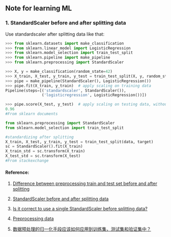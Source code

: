 ## Note for learning ML

### 1. StandardScaler before and after splitting data

Use standardscaler after splitting data like that:

```python
>>> from sklearn.datasets import make_classification
>>> from sklearn.linear_model import LogisticRegression
>>> from sklearn.model_selection import train_test_split
>>> from sklearn.pipeline import make_pipeline
>>> from sklearn.preprocessing import StandardScaler

>>> X, y = make_classification(random_state=42)
>>> X_train, X_test, y_train, y_test = train_test_split(X, y, random_state=42)
>>> pipe = make_pipeline(StandardScaler(), LogisticRegression())
>>> pipe.fit(X_train, y_train)  # apply scaling on training data
Pipeline(steps=[('standardscaler', StandardScaler()),
                ('logisticregression', LogisticRegression())])

>>> pipe.score(X_test, y_test)  # apply scaling on testing data, without leaking training data.
0.96
#From sklearn documents
```

```python
from sklearn.preprocessing import StandardScaler
from sklearn.model_selection import train_test_split

#standardizing after splitting
X_train, X_test, y_train, y_test = train_test_split(data, target)
sc = StandardScaler().fit(X_train)
X_train_std = sc.transform(X_train)
X_test_std = sc.transform(X_test)
#From stackexchange
```



#### Reference:

1. [Difference between preprocessing train and test set before and after splitting](https://stats.stackexchange.com/questions/267012/difference-between-preprocessing-train-and-test-set-before-and-after-splitting)

2. [StandardScaler before and after splitting data](https://datascience.stackexchange.com/questions/38395/standardscaler-before-and-after-splitting-data)

3. [Is it correct to use a single StandardScaler before splitting data?](https://stackoverflow.com/questions/63037248/is-it-correct-to-use-a-single-standardscaler-before-splitting-data)

4. [Preprocessing data](https://scikit-learn.org/stable/modules/preprocessing.html)

5. [数据预处理的归一化手段应该如何应用到训练集，测试集和验证集中？](https://www.zhihu.com/question/60490799)

   



